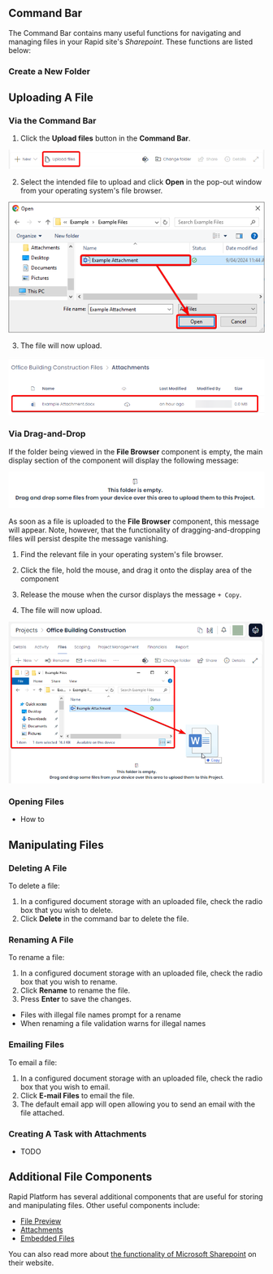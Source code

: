 ## Command Bar

The Command Bar contains many useful functions for navigating and managing files in your Rapid site's *Sharepoint*. These functions are listed below:

### Create a New Folder

## Uploading A File

### Via the Command Bar

1. Click the **Upload files** button in the **Command Bar**.

![A screenshot demonstrating the location of the "Upload files" button in the command bar. The screenshot is annotated with a red box to highlight the button's location.](<Files Upload.png>)

2. Select the intended file to upload and click **Open** in the pop-out window from your operating system's file browser.

![A screenshot demonstrating how to select a file from the operating system and then click "open" on the pop-out window. The screenshot is annotated in red. A red box surrounds the item that should be selected, then a red arrow directs the user that they must click the "Open" button afterwards.](<Files Upload OS.png>)

3. The file will now upload.

![A screenshot of the file now uploaded. The screenshot is annotated in red to show how the file will appear in a list within the component. The File's name is "Example Attachment.docx", followed by a download icon, which is a cloud with an arrow pointing downwards. In this example, the file states it was "Last Modified an hour ago". The "Modified By" column is blurred out to protect the privacy of the user. The file size is 0.0MB as it is an empty document.](<Files Upload Complete.png>)

### Via Drag-and-Drop

If the folder being viewed in the **File Browser** component is empty, the main display section of the component will display the following message:

![A screenshot of the message. There is an icon of an empty folder at the top of the message. On the first line it reads: "This folder is empty." On the second line it reads: "Drag and drop some files from your device over this area to upload them to this Project."](<Files Empty.png>)

As soon as a file is uploaded to the **File Browser** component, this message will appear. Note, however, that the functionality of dragging-and-dropping files will persist despite the message vanishing.

1. Find the relevant file in your operating system's file browser.

2. Click the file, hold the mouse, and drag it onto the display area of the component

3. Release the mouse when the cursor displays the message `+ Copy`.

4. The file will now upload.

![A screenshot that demonstrates how a file can be dragged from the operating system of a computer onto the display area of the Files Browser Component in Rapid. The screenshot is annotated with a red box to indicate the operating system's file brows, and an arrow to indicate that an item can be dragged from this browser onto the component. The mouse cursor has a faint image of the word icon, and the message '+ Copy' beneath the cursor.](<Files DragDrop.png>)


### Opening Files

- How to

## Manipulating Files

### Deleting A File

To delete a file:

1. In a configured document storage with an uploaded file, check the radio box that you wish to delete.
2. Click **Delete** in the command bar to delete the file.

### Renaming A File

To rename a file:

1. In a configured document storage with an uploaded file, check the radio box that you wish to rename.
2. Click **Rename** to rename the file.
3. Press **Enter** to save the changes.

- Files with illegal file names prompt for a rename
- When renaming a file validation warns for illegal names

### Emailing Files

To email a file:

1. In a configured document storage with an uploaded file, check the radio box that you wish to email.
2. Click **E-mail Files** to email the file.
3. The default email app will open allowing you to send an email with the file attached.

### Creating A Task with Attachments

- TODO

## Additional File Components

Rapid Platform has several additional components that are useful for storing and manipulating files. Other useful components include:

- <a href="https://rapiddocs.z8.web.core.windows.net/docs/Rapid/User%20Manual/Explorer/Pages/Page%20Components/File%20Preview%20Component" target="_blank">File Preview</a>
- <a href="https://rapiddocs.z8.web.core.windows.net/docs/Rapid/User%20Manual/Explorer/Pages/Page%20Components/Attachments">Attachments</a>
- <a href="https://rapiddocs.z8.web.core.windows.net/docs/Rapid/User%20Manual/Explorer/Pages/Page%20Components/Embedded%20Files">Embedded Files</a>

You can also read more about <a href="https://support.office.com/en-us/article/what-is-a-document-library-3b5976dd-65cf-4c9e-bf5a-713c10ca2872">the functionality of Microsoft Sharepoint</a> on their website.